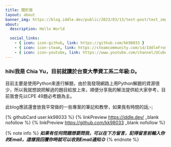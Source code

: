 ```yaml
---
title: 關於我
layout: about
banner_img: https://blog.iddle.dev/public/2023/03/13/test-post/test_img.png
about:
  description: Hello World

  social_links:
    - { icon: icon-github, link: https://github.com/kk98033 }
    - { icon: icon-steam, link: https://steamcommunity.com/id/IddleFromTaiwan/ }
    - { icon: icon-youtube, link: https://www.youtube.com/channel/UCubeo2tni91PwEGC22a11Kg }
---
```

### hihi我是 Chia Yu，目前就讀於台東大學資工系二年級:D。

目前主要是使用Python來進行解題，由於我發現網路上用Python解題的資源很少，所以我就想說把解過的題目給放上來，順便分享我的解法提供給大家參考，目前我會先以CPE 49題必考題為主。

此blog應該還會放我平常做的一些專案的筆記和教學，如果我有時間的話;-;

{% githubCard user:kk98033 %}
{% linkPreview https://iddle.dev/ _blank nofollow %}
{% linkPreview https://github.com/kk98033 _blank nofollow %}



{% note info %}
***如果有任何問題想要問我，可以在下方留言，記得留言前輸入你的Email，這樣我回覆你時就可以收到Email通知:D***
{% endnote %}
